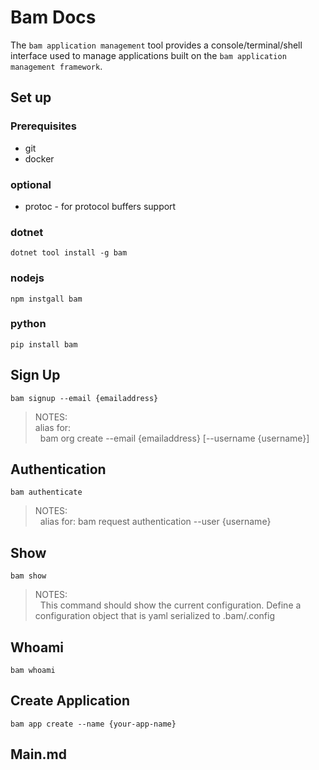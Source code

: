 # Bam Docs
The `bam application management` tool provides a console/terminal/shell interface used to manage applications built on the `bam application management framework`.

## Set up
### Prerequisites
- git
- docker

### optional
- protoc - for protocol buffers support

### dotnet
```
dotnet tool install -g bam
```

### nodejs
```
npm instgall bam
```

### python
```
pip install bam
```

## Sign Up
```
bam signup --email {emailaddress}
```

> NOTES: <br />
alias for: <br /> &nbsp;
bam org create --email {emailaddress} [--username {username}]

## Authentication
```
bam authenticate
```

> NOTES: <br /> &nbsp;
alias for: bam request authentication --user {username}

## Show
```
bam show
```

> NOTES: <br />&nbsp;
This command should show the current configuration.  Define a configuration object that is yaml serialized to .bam/.config

## Whoami
```
bam whoami
```

## Create Application
```
bam app create --name {your-app-name}
```

## Main.md

